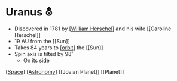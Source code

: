 # Uranus ⛢

- Discovered in 1781 by [[William Herschel]] and his wife [[Caroline Herschel]]
- 19 AU from the [[Sun]]
- Takes 84 years to [[orbit]] the [[Sun]]
- Spin axis is tilted by 98˚
  - On its side

[[Space]] [[Astronomy]] [[Jovian Planet]] [[Planet]]

[//begin]: # "Autogenerated link references for markdown compatibility"
[William Herschel]: william-herschel "William Herschel"
[orbit]: orbit "Orbit"
[Space]: space "Space"
[Astronomy]: astronomy "Astronomy"
[//end]: # "Autogenerated link references"
